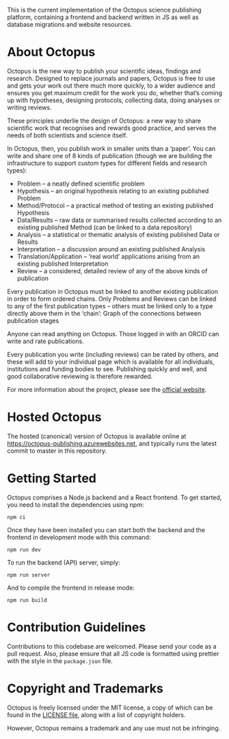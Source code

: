This is the current implementation of the Octopus science publishing platform, containing a frontend and backend written in JS as well as database migrations and website resources.

# About Octopus

Octopus is the new way to publish your scientific ideas, findings and research. Designed to replace journals and papers, Octopus is free to use and gets your work out there much more quickly, to a wider audience and ensures you get maximum credit for the work you do, whether that’s coming up with hypotheses, designing protocols, collecting data, doing analyses or writing reviews.

These principles underlie the design of Octopus: a new way to share scientific work that recognises and rewards good practice, and serves the needs of both scientists and science itself.

In Octopus, then, you publish work in smaller units than a ‘paper’. You can write and share one of 8 kinds of publication (though we are building the infrastructure to support custom types for different fields and research types):

- Problem – a neatly defined scientific problem
- Hypothesis – an original hypothesis relating to an existing published Problem
- Method/Protocol – a practical method of testing an existing published Hypothesis
- Data/Results – raw data or summarised results collected according to an existing published Method (can be linked to a data repository)
- Analysis – a statistical or thematic analysis of existing published Data or Results
- Interpretation – a discussion around an existing published Analysis
- Translation/Application – ‘real world’ applications arising from an existing published Interpretation
- Review – a considered, detailed review of any of the above kinds of publication

Every publication in Octopus must be linked to another existing publication in order to form ordered chains. Only Problems and Reviews can be linked to any of the first publication types – others must be linked only to a type directly above them in the ‘chain’:
Graph of the connections between publication stages

Anyone can read anything on Octopus. Those logged in with an ORCID can write and rate publications.

Every publication you write (including reviews) can be rated by others, and these will add to your individual page which is available for all individuals, institutions and funding bodies to see. Publishing quickly and well, and good collaborative reviewing is therefore rewarded.

For more information about the project, please see the [official website](https://octopus-hypothesis.netlify.com/).

# Hosted Octopus

The hosted (canonical) version of Octopus is available online at https://octopus-publishing.azurewebsites.net, and typically runs the latest commit to master in this repository.

# Getting Started

Octopus comprises a Node.js backend and a React frontend. To get started, you need to install the dependencies using npm:

    npm ci

Once they have been installed you can start both the backend and the frontend in development mode with this command:

    npm run dev

To run the backend (API) server, simply:

    npm run server

And to compile the frontend in release mode:

    npm run build

# Contribution Guidelines

Contributions to this codebase are welcomed. Please send your code as a pull request. Also, please ensure that all JS code is formatted using prettier with the style in the `package.json` file.

# Copyright and Trademarks

Octopus is freely licensed under the MIT license, a copy of which can be found in the [LICENSE file](https://github.com/octopus-hypothesis/Publishing-System/blob/master/LICENSE), along with a list of copyright holders.

However, Octopus remains a trademark and any use must not be infringing.

